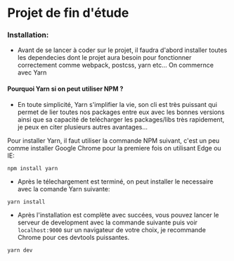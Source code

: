 # Projet de fin d'étude 

### Installation:
- Avant de se lancer à coder sur le projet, il faudra d'abord installer toutes les dependecies dont le projet aura besoin pour fonctionner correctement comme webpack, postcss, yarn etc... On commernce avec Yarn

#### Pourquoi Yarn si on peut utiliser NPM ?
- En toute simplicité, Yarn s'implifier la vie, son cli est très puissant qui permet de lier toutes nos packages entre eux avec les bonnes versions ainsi que sa capacité de telécharger les packages/libs très rapidement, je peux en citer plusieurs autres avantages...

Pour installer Yarn, il faut utiliser la commande NPM suivant, c'est un peu comme installer Google Chrome pour la premiere fois on utilisant Edge ou IE:

```npm install yarn```

- Après le télechargement est terminé, on peut installer le necessaire avec la comande Yarn suivante: 

```yarn install```

- Après l'installation est complète avec succées, vous pouvez lancer le serveur de development avec la commande suivante puis voir ``localhost:9000`` sur un navigateur de votre choix, je recommande Chrome pour ces devtools puissantes. 

```yarn dev```
